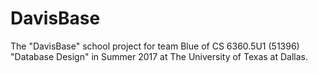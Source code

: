 # DavisBase

The "DavisBase" school project for team Blue of CS 6360.5U1 (51396) "Database Design" in Summer 2017 at The University of Texas at Dallas.
